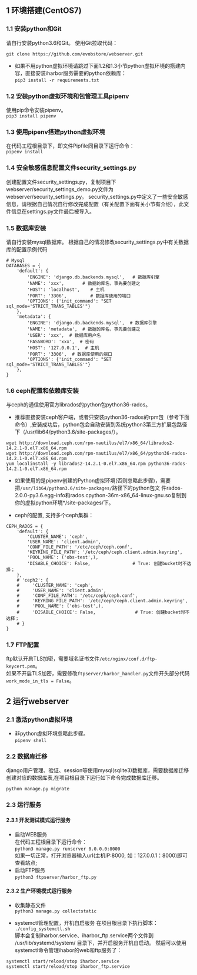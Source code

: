 ## 1 环境搭建(CentOS7)
### 1.1 安装python和Git
请自行安装python3.6和Git。
使用Git拉取代码： 
```
git clone https://github.com/evobstore/webserver.git
```
* 如果不用python虚拟环境请跳过下面1.2和1.3小节python虚拟环境的搭建内容，直接安装iharbor服务需要的python依赖库：   
```pip3 install -r requirements.txt```   
### 1.2 安装python虚拟环境和包管理工具pipenv
使用pip命令安装pipenv。  
```pip3 install pipenv```
### 1.3  使用pipenv搭建python虚拟环境
在代码工程根目录下，即文件Pipfile同目录下运行命令：  
```pipenv install```

### 1.4 安全敏感信息配置文件security_settings.py
创建配置文件security_settings.py，复制项目下webserver/security_settings_demo.py文件为webserver/security_settings.py。
security_settings.py中定义了一些安全敏感信息，请根据自己情况自行修改完成配置（有关配置下面有关小节有介绍），此文件信息在settings.py文件最后被导入。

### 1.5 数据库安装
请自行安装mysql数据库。 
根据自己的情况修改security_settings.py中有关数据库的配置示例代码
```
# Mysql
DATABASES = {
    'default': {
        'ENGINE': 'django.db.backends.mysql',   # 数据库引擎
        'NAME': 'xxx',       # 数据的库名，事先要创建之
        'HOST': 'localhost',    # 主机
        'PORT': '3306',         # 数据库使用的端口
        'OPTIONS': {'init_command': "SET sql_mode='STRICT_TRANS_TABLES'"}
    },
    'metadata': {
        'ENGINE': 'django.db.backends.mysql',  # 数据库引擎
        'NAME': 'metadata',  # 数据的库名，事先要创建之
        'USER': 'xxx',  # 数据库用户名
        'PASSWORD': 'xxx',  # 密码
        'HOST': '127.0.0.1',  # 主机
        'PORT': '3306',  # 数据库使用的端口
        'OPTIONS': {'init_command': "SET sql_mode='STRICT_TRANS_TABLES'"}
    },
}
```
### 1.6 ceph配置和依赖库安装
与ceph的通信使用官方librados的python包python36-rados。  
* 推荐直接安装ceph客户端，或者只安装python36-rados的rpm包（参考下面命令）,安装成功后，python包会自动安装到系统python3第三方扩展包路径下（/usr/lib64/python3.6/site-packages/）。   
```
wget http://download.ceph.com/rpm-nautilus/el7/x86_64/librados2-14.2.1-0.el7.x86_64.rpm
wget http://download.ceph.com/rpm-nautilus/el7/x86_64/python36-rados-14.2.1-0.el7.x86_64.rpm
yum localinstall -y librados2-14.2.1-0.el7.x86_64.rpm python36-rados-14.2.1-0.el7.x86_64.rpm
```
* 如果使用的是pipenv创建的Python虚拟环境(否则忽略此步骤)，需要把`/usr/lib64/python3.6/site-packages/`路径下的python包文
件rados-2.0.0-py3.6.egg-info和rados.cpython-36m-x86_64-linux-gnu.so复制到你的虚拟python环境*/site-packages/下。

* ceph的配置, 支持多个ceph集群：   
```
CEPH_RADOS = {
    'default': {
        'CLUSTER_NAME': 'ceph',
        'USER_NAME': 'client.admin',
        'CONF_FILE_PATH': '/etc/ceph/ceph.conf',
        'KEYRING_FILE_PATH': '/etc/ceph/ceph.client.admin.keyring',
        'POOL_NAME': ('obs-test',),
        'DISABLE_CHOICE': False,                # True: 创建bucket时不选择；
    },
    # 'ceph2': {
    #     'CLUSTER_NAME': 'ceph',
    #     'USER_NAME': 'client.admin',
    #     'CONF_FILE_PATH': '/etc/ceph/ceph.conf',
    #     'KEYRING_FILE_PATH': '/etc/ceph/ceph.client.admin.keyring',
    #     'POOL_NAME': ('obs-test',),
    #     'DISABLE_CHOICE': False,               # True: 创建bucket时不选择；
    # }
}
```

### 1.7 FTP配置
ftp默认开启TLS加密，需要域名证书文件`/etc/nginx/conf.d/ftp-keycert.pem`。  
如果不开启TLS加密，需要修改`ftpserver/harbor_handler.py`文件开头部分代码`work_mode_in_tls = False`。

## 2 运行webserver
### 2.1 激活python虚拟环境  
* 非python虚拟环境忽略此步骤。  
```pipenv shell```

### 2.2 数据库迁移
django用户管理、验证、session等使用mysql(sqlite3)数据库，需要数据库迁移创建对应的数据库表,在项目根目录下运行如下命令完成数据库迁移。  
```
python manage.py migrate
```
### 2.3 运行服务
#### 2.3.1 开发测试模式运行服务
* 启动WEB服务   
在代码工程根目录下运行命令：  
```python3 manage.py runserver 0.0.0.0:8000```   
如果一切正常，打开浏览器输入url(主机IP:8000, 如：127.0.0.1：8000)即可查看站点;
* 启动FTP服务   
```python3 ftpserver/harbor_ftp.py```

#### 2.3.2 生产环境模式运行服务
* 收集静态文件  
```python3 manage.py collectstatic```

* systemctl管理配置，开机自启服务
在项目根目录下执行脚本：   
```./config_systemctl.sh```   
脚本会复制iharbor.service、iharbor_ftp.service两个文件到 /usr/lib/systemd/system/ 目录下，并开启服务开机自启动。
然后可以使用systemctl命令管理ihabor的web和ftp服务了：
```
systemctl start/reload/stop iharbor.service
systemctl start/reload/stop iharbor_ftp.service
```


